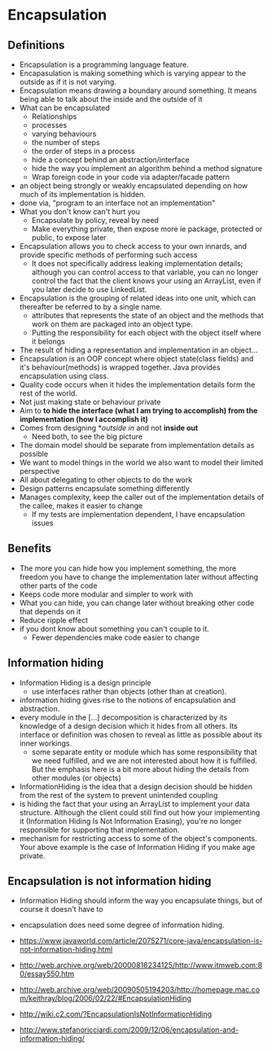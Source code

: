 # Encapsulation

## Definitions

- Encapsulation is a programming language feature.
- Encapasulation is making something which is varying appear to the outside as if it is not varying.
- Encapsulation means drawing a boundary around something. It means being able to talk about the inside and the outside of it
- What can be encapsulated
  - Relationships
  - processes
  - varying behaviours
  - the number of steps
  - the order of steps in a process
  - hide a concept behind an abstraction/interface
  - hide the way you implement an algorithm behind a method signature
  - Wrap foreign code in your code via adapter/facade pattern
- an object being strongly or weakly encapsulated depending on how much of its implementation is hidden.
- done via, "program to an interface not an implementation"
- What you don't know can't hurt you
  - Encapsulate by policy, reveal by need
  - Make everything private, then expose more ie package, protected or public, to expose later
- Encapsulation allows you to check access to your own innards, and provide specific methods of performing such access
  -  It does not specifically address leaking implementation details; although you can control access to that variable, you can no longer control the fact that the client knows your using an ArrayList, even if you later decide to use LinkedList.
- Encapsulation is the grouping of related ideas into one unit, which can thereafter be referred to by a single name.
  - attributes that represents the state of an object and the methods that work on them are packaged into an object type.
  - Putting the responsibility for each object with the object itself where it belongs
- The result of hiding a representation and implementation in an object...
- Encapsulation is an OOP concept where object state(class fields) and it's behaviour(methods) is wrapped together. Java provides encapsulation using class.
- Quality code occurs when it hides the implementation details form the rest of the world.
- Not just making state or behaviour private
- Aim to **to hide the interface (what I am trying to accomplish) from the implementation (how I accomplish it)**
- Comes from designing **outside in* and not **inside out**
  - Need both, to see the big picture
- The domain model should be separate from implementation details as possible
- We want to model things in the world we also want to model their limited perspective
- All about delegating to other objects to do the work
- Design patterns encapsulate something differently
- Manages complexity, keep the caller out of the implementation details of the callee, makes it easier to change
  - If my tests are implementation dependent, I have encapsulation issues 


## Benefits

- The more you can hide how you implement something, the more freedom you have to change the implementation later without affecting other parts of the code
- Keeps code more modular and simpler to work with
- What you can hide, you can change later without breaking other code that depends on it
- Reduce ripple effect
- if you dont know about something you can't couple to it.
  - Fewer dependencies make code easier to change

## Information hiding

- Information Hiding is a design principle
  - use interfaces rather than objects (other than at creation).
- information hiding gives rise to the notions of encapsulation and abstraction.
- every module in the [...] decomposition is characterized by its knowledge of a design decision which it hides from all others. Its interface or definition was chosen to reveal as little as possible about its inner workings.
  - some separate entity or module which has some responsibility that we need fulfilled, and we are not interested about how it is fulfilled. But the emphasis here is a bit more about hiding the details from other modules (or objects)
- InformationHiding is the idea that a design decision should be hidden from the rest of the system to prevent unintended coupling
- is hiding the fact that your using an ArrayList to implement your data structure. Although the client could still find out how your implementing it (Information Hiding Is Not Information Erasing), you're no longer responsible for supporting that implementation.
- mechanism for restricting access to some of the object's components. Your above example is the case of Information Hiding if you make age private.

## Encapsulation is not information hiding

- Information Hiding should inform the way you encapsulate things, but of course it doesn't have to
- encapsulation does need some degree of information hiding.

- https://www.javaworld.com/article/2075271/core-java/encapsulation-is-not-information-hiding.html
- http://web.archive.org/web/20000816234125/http://www.itmweb.com:80/essay550.htm
- http://web.archive.org/web/20090505194203/http://homepage.mac.com/keithray/blog/2006/02/22/#EncapsulationHiding
- http://wiki.c2.com/?EncapsulationIsNotInformationHiding
- http://www.stefanoricciardi.com/2009/12/06/encapsulation-and-information-hiding/
